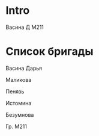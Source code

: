 # Intro
Васина Д М211
# Список бригады
Васина Дарья

Маликова

Пенязь

Истомина

Безумнова

Гр. М211
